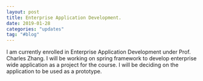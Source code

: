 ```yaml
---
layout: post
title: Enterprise Application Development. 
date: 2019-01-28
categories: "updates"
tag: "#blog"
---
```


I am currently enrolled in Enterprise Application Development under Prof. Charles Zhang. I will be working on spring framework to develop enterprise wide application as a project for the course. I will be deciding on the application to be used as a prototype.